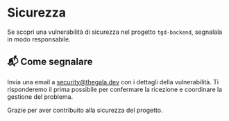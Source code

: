 # Sicurezza

Se scopri una vulnerabilità di sicurezza nel progetto `tgd-backend`, segnalala in modo responsabile.

## 📬 Come segnalare

Invia una email a [security@thegala.dev](mailto:security@thegala.dev) con i dettagli della vulnerabilità. Ti risponderemo il prima possibile per confermare la ricezione e coordinare la gestione del problema.

Grazie per aver contribuito alla sicurezza del progetto.
